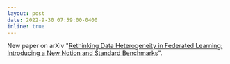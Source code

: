 ```yaml
---
layout: post
date: 2022-9-30 07:59:00-0400
inline: true
---
```


New paper on arXiv "[Rethinking Data Heterogeneity in Federated Learning: Introducing a New Notion and Standard Benchmarks](https://arxiv.org/abs/2209.15595)".